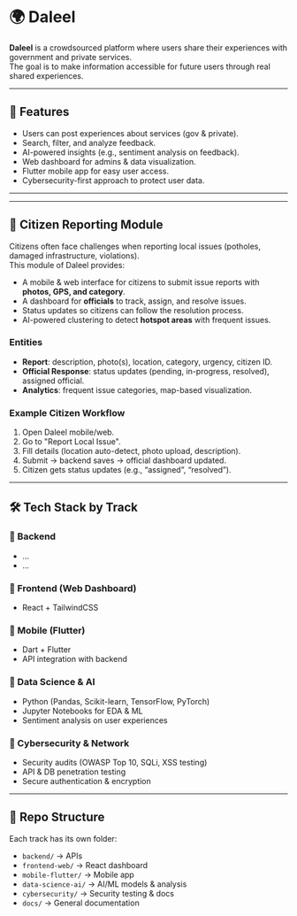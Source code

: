 # 🌍 Daleel

**Daleel** is a crowdsourced platform where users share their experiences with government and private services.  
The goal is to make information accessible for future users through real shared experiences.

---

## 🚀 Features
- Users can post experiences about services (gov & private).
- Search, filter, and analyze feedback.
- AI-powered insights (e.g., sentiment analysis on feedback).
- Web dashboard for admins & data visualization.
- Flutter mobile app for easy user access.
- Cybersecurity-first approach to protect user data.

---

---
## 📍 Citizen Reporting Module

Citizens often face challenges when reporting local issues (potholes, damaged infrastructure, violations).  
This module of Daleel provides:
- A mobile & web interface for citizens to submit issue reports with **photos, GPS, and category**.
- A dashboard for **officials** to track, assign, and resolve issues.
- Status updates so citizens can follow the resolution process.
- AI-powered clustering to detect **hotspot areas** with frequent issues.

### Entities
- **Report**: description, photo(s), location, category, urgency, citizen ID.
- **Official Response**: status updates (pending, in-progress, resolved), assigned official.
- **Analytics**: frequent issue categories, map-based visualization.

### Example Citizen Workflow
1. Open Daleel mobile/web.
2. Go to "Report Local Issue".
3. Fill details (location auto-detect, photo upload, description).
4. Submit → backend saves → official dashboard updated.
5. Citizen gets status updates (e.g., “assigned”, “resolved”).

---

## 🛠️ Tech Stack by Track

### 🔹 Backend
- ...
- ...

### 🔹 Frontend (Web Dashboard)
- React + TailwindCSS

### 🔹 Mobile (Flutter)
- Dart + Flutter
- API integration with backend

### 🔹 Data Science & AI
- Python (Pandas, Scikit-learn, TensorFlow, PyTorch)
- Jupyter Notebooks for EDA & ML
- Sentiment analysis on user experiences

### 🔹 Cybersecurity & Network
- Security audits (OWASP Top 10, SQLi, XSS testing)
- API & DB penetration testing
- Secure authentication & encryption

---

## 📂 Repo Structure
Each track has its own folder:
- `backend/` → APIs
- `frontend-web/` → React dashboard
- `mobile-flutter/` → Mobile app
- `data-science-ai/` → AI/ML models & analysis
- `cybersecurity/` → Security testing & docs
- `docs/` → General documentation

